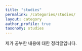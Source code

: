 ```yaml
---
title: "studies"
permalink: /categories/studies/
layout: category
author_profile: true
taxonomy: studies
---
```


제가 공부한 내용에 대한 정리글입니다.
